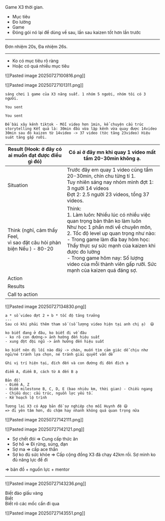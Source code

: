 Game X3 thời gian. 
- Mục tiêu 
- Đo lường 
- Game 
- Đóng gói nó lại để dùng về sau, lần sau kaizen tốt hơn lần trước
---
Đơn nhiệm 20s, Đa nhiệm 26s. 

---
- Ko có mục tiêu rõ ràng 
- Hoặc có quá nhiều mục tiêu 

![[Pasted image 20250727100816.png]]


![[Pasted image 20250727101311.png]]

```
sáng chơi 1 game của X3 năng suất. 1 nhóm 5 người, nhóm tôi có 3 người.

You sent

You sent

Đề bài xây kênh tiktok - Mỗi video hơn 1min, kể chuyện cấu trúc storytelling Kết quả là: 30min đầu vừa lập kênh vừa quay được 14video 30min sau đó kaizen từ 14video -> 37 video (tức tăng 23video) Hiệu suát tăng gấp rưỡi.
```


| Result (Hook: ở đây có ai muốn đạt được điều gì đó)                        | Có ai ở đây mn khi quay 1 video mất tầm 20-30min không ạ. <br>                                                                                                                                                                                                                                                                                                        |
| -------------------------------------------------------------------------- | --------------------------------------------------------------------------------------------------------------------------------------------------------------------------------------------------------------------------------------------------------------------------------------------------------------------------------------------------------------------- |
| Situation                                                                  | Trước đây em quay 1 video cũng tầm 20-30min, chỉn chu từng tí 1.<br>Tuy nhiên sáng nay nhóm mình đợt 1: 3 người 14 videos<br>Đợt 2: 2.5 người 23 videos, tổng 37 videos.                                                                                                                                                                                              |
| Think (nghĩ, cảm thấy Feel, <br>vì sao đặt câu hỏi phản biện Nếu ) - 80-20 | Think: <br>1. Làm luôn: Nhiều lúc có nhiều việc quan trọng bản thân ko làm luôn <br>Như học 1 phần mới về chuyên môn, <br>2. Tốc độ level up quan trọng như nào: <br>- Trong game làm đĩa bay hôm học: Thấy thực sự sức mạnh của kaizen khi được đo lường <br>- Trong game hôm nay: Số lượng video của mỗi thành viên gấp rưỡi. Sức mạnh của kaizen quá đáng sợ. <br> |
| Action                                                                     | <br>                                                                                                                                                                                                                                                                                                                                                                  |
| Results                                                                    |                                                                                                                                                                                                                                                                                                                                                                       |
| Call to action                                                             |                                                                                                                                                                                                                                                                                                                                                                       |
![[Pasted image 20250727134830.png]]


```
a * số video đợt 2 + b * tốc độ tăng trưởng  
---  
Sau có khi phải thêm tham số (số lượng video hiện tại anh chị ạ)  😄
```

```
ko biết đang ở đâu, ko biết đi về đâu
- ko rõ con đường-> ảnh hưởng đến hiệu suất  
- xung đột đội ngũ -> ảnh hưởng đến hiệu suất
```
```
ko biết nên đi lối nào đấy -> chán, muốn tìm cảm giác dễ chịu như ngủ/né tránh lựa chọn, né tránh giải quyết vấn đề

Ghi vị trí hiện tại, đích đến và con đường đi đến đích ạ

điểm A, điểm B, cách từ A đến B ạ

Bản đồ: 
- Điểm A, Z
- Điểm milestone B, C, D, E (bao nhiêu km, thời gian) - Chiều ngang
- Chiều dọc: cấu trúc, nguồn lực yếu tố. 
- Kế hoạch lộ trình

Tương lai X3 có App bản đồ sự nghiệp cho mỗi Huynh đệ 😄
=> đi yên tâm hơn, dù chậm hay nhanh không quá quan trọng nữa
```
![[Pasted image 20250727142111.png]]


![[Pasted image 20250727142121.png]]

- Sợ chết đói => Cung cấp thức ăn 
- Sợ hổ => Đi rừng, súng, đạn 
- Sợ ma => cấp ace thần 
- Sợ ko đủ sức khỏe => Cấp cộng đồng X3 đã chạy 42km rồi. 
Sợ mình ko đủ năng lực để đi 

=> bản đồ + nguồn lực + mentor

---
![[Pasted image 20250727143236.png]]

Biết đảo giấu vàng  
Biết  
Biết rõ các mốc cần đi qua

![[Pasted image 20250727143551.png]]


